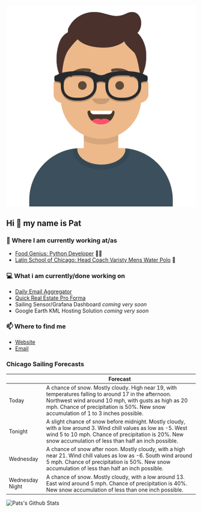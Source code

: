[![Social banner for p-j-falconer](https://raw.githubusercontent.com/P-J-FALCONER/P-J-FALCONER/master/assets/avataaars.svg)](https://patfalconer.com/)
## Hi :wave: my name is Pat

### 💼 Where I am currently working at/as
- [Food Genius: Python Developer](https://getfoodgenius.com/) 🍔🐍
- [Latin School of Chicago: Head Coach Varisty Mens Water Polo](https://www.latinschool.org/) 🤽


### 💻 What i am currently/done working on
 - [Daily Email Aggregator](https://github.com/P-J-FALCONER/dott_daily_mail)
 - [Quick Real Estate Pro Forma](https://github.com/P-J-FALCONER/henry)
 - Sailing Sensor/Grafana Dashboard *coming very soon*
 - Google Earth KML Hosting Solution *coming very soon*

### 📫 Where to find me
 - [Website](https://patfalconer.com/)
 - [Email](mailto:patrick.j.falconer@gmail.com)


### Chicago Sailing Forecasts
|   | Forecast  |
|---|---|
| Today | A chance of snow. Mostly cloudy. High near 19, with temperatures falling to around 17 in the afternoon. Northwest wind around 10 mph, with gusts as high as 20 mph. Chance of precipitation is 50%. New snow accumulation of 1 to 3 inches possible. |
| Tonight | A slight chance of snow before midnight. Mostly cloudy, with a low around 3. Wind chill values as low as -5. West wind 5 to 10 mph. Chance of precipitation is 20%. New snow accumulation of less than half an inch possible. |
| Wednesday | A chance of snow after noon. Mostly cloudy, with a high near 21. Wind chill values as low as -6. South wind around 5 mph. Chance of precipitation is 50%. New snow accumulation of less than half an inch possible. |
| Wednesday Night | A chance of snow. Mostly cloudy, with a low around 13. East wind around 5 mph. Chance of precipitation is 40%. New snow accumulation of less than one inch possible. |

![Pats's Github Stats](https://github-readme-stats.vercel.app/api?username=p-j-falconer&show_icons=true&theme=radical)
